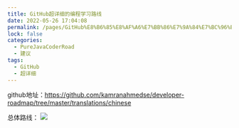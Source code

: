 ```yaml
---
title: GitHub超详细的编程学习路线
date: 2022-05-26 17:04:08
permalink: /pages/GitHub%E8%B6%85%E8%AF%A6%E7%BB%86%E7%9A%84%E7%BC%96%E7%A8%8B%E5%AD%A6%E4%B9%A0%E8%B7%AF%E7%BA%BF
lock: false
categories: 
  - PureJavaCoderRoad
  - 建议
tags: 
  - GitHub
  - 超详细
---
```

github地址：https://github.com/kamranahmedse/developer-roadmap/tree/master/translations/chinese

总体路线：
![](https://img-blog.csdnimg.cn/img_convert/8830e9d1239fe053e75d4cbf204f9955.png)
